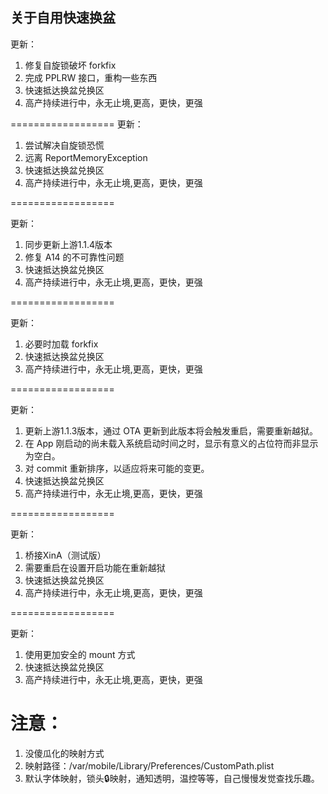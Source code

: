 ## 关于自用快速换盆
更新：
1. 修复自旋锁破坏 forkfix
2. 完成 PPLRW 接口，重构一些东西
3. 快速抵达换盆兑换区
4. 高产持续进行中，永无止境,更高，更快，更强

==================
更新：
1. 尝试解决自旋锁恐慌
2. 远离 ReportMemoryException
3. 快速抵达换盆兑换区
4. 高产持续进行中，永无止境,更高，更快，更强

==================

更新：
1. 同步更新上游1.1.4版本
2. 修复 A14 的不可靠性问题
3. 快速抵达换盆兑换区
4. 高产持续进行中，永无止境,更高，更快，更强

==================

更新：
1. 必要时加载 forkfix
2. 快速抵达换盆兑换区
3. 高产持续进行中，永无止境,更高，更快，更强

==================

更新：
1. 更新上游1.1.3版本，通过 OTA 更新到此版本将会触发重启，需要重新越狱。
2. 在 App 刚启动的尚未载入系统启动时间之时，显示有意义的占位符而非显示为空白。
3. 对 commit 重新排序，以适应将来可能的变更。
4. 快速抵达换盆兑换区
5. 高产持续进行中，永无止境,更高，更快，更强

==================

更新：
1. 桥接XinA（测试版）
2. 需要重启在设置开启功能在重新越狱
3. 快速抵达换盆兑换区
4. 高产持续进行中，永无止境,更高，更快，更强

==================

更新：
1. 使用更加安全的 mount 方式
2. 快速抵达换盆兑换区
3. 高产持续进行中，永无止境,更高，更快，更强

注意：
==================
1. 没傻瓜化的映射方式
2. 映射路径：/var/mobile/Library/Preferences/CustomPath.plist
3. 默认字体映射，锁头🔒映射，通知透明，温控等等，自己慢慢发觉查找乐趣。
